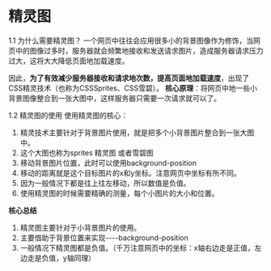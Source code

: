 # 精灵图
1.1 为什么需要精灵图？
  一个网页中往往会应用很多小的背景图像作为修饰，当网页中的图像过多时，服务器就会频繁地接收和发送请求图片，造成服务器请求压力过大，这将大大降低页面地加载速度。

  因此，**为了有效减少服务器接收和请求地次数，提高页面地加载速度**，出现了CSS精灵技术（也称为CSSSprites、CSS雪碧）。
 **核心原理**：将网页中地一些小背景图像整合到一张大图中，这样服务器只需要一次请求就可以了。

1.2 精灵图的使用
使用精灵图的核心：
1. 精灵技术主要针对于背景图片使用，就是把多个小背景图片整合到一张大图中。
2. 这个大图也称为sprites 精灵图 或者雪碧图
3. 移动背景图片位置，此时可以使用background-position
4. 移动的距离就是这个目标图片的x和y坐标。注意网页中坐标有所不同。
5. 因为一般情况下都是往上往左移动，所以数值是负值。
6. 使用精灵图的时候需要精确的测量，每个小图片的大小和位置。

**核心总结**
1. 精灵图主要针对于小背景图片的使用。
2. 主要借助于背景位置来实现----background-position
3. 一般情况下精灵图都是负值。（千万注意网页中的坐标：x轴右边走是正值，左边走是负值，y轴同理）
